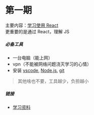# 第一期
主要内容：[学习使用 React](git@github.com:learnfor11/learn_react.git)  
更重要的是通过 React，理解 JS  

##### 必备工具
+ 一台电脑（能上网）
+ vpn（不能被网络问题浇灭学习的心情）
+ 安装 [vscode](https://code.visualstudio.com/), [Node.js](https://nodejs.org/), [git](https://git-scm.com/)

> 其他啥也不要，工具越少，负担越小

##### 链接
+ [学习资料](https://github.com/learnfor11/learn_react)
